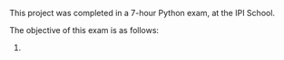 This project was completed in a 7-hour Python exam, at the IPI School.

The objective of this exam is as follows:

1. 